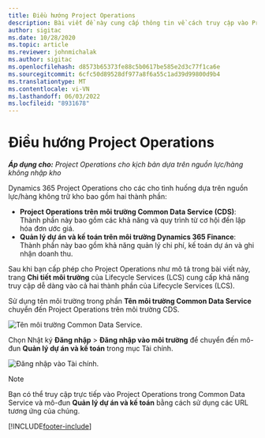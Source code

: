 ```yaml
---
title: Điều hướng Project Operations
description: Bài viết đề này cung cấp thông tin về cách truy cập vào Project Operations từ Lifecycle Services.
author: sigitac
ms.date: 10/28/2020
ms.topic: article
ms.reviewer: johnmichalak
ms.author: sigitac
ms.openlocfilehash: d8573b65373fe88c5b0617be585e2d3c77f1ca6e
ms.sourcegitcommit: 6cfc50d89528df977a8f6a55c1ad39d99800d9b4
ms.translationtype: MT
ms.contentlocale: vi-VN
ms.lasthandoff: 06/03/2022
ms.locfileid: "8931678"
---
```

# <a name="navigate-project-operations"></a>Điều hướng Project Operations

_**Áp dụng cho:** Project Operations cho kịch bản dựa trên nguồn lực/hàng không nhập kho_



Dynamics 365 Project Operations cho các cho tình huống dựa trên nguồn lực/hàng không trữ kho bao gồm hai thành phần: 

 - **Project Operations trên môi trường Common Data Service (CDS)**: Thành phần này bao gồm các khả năng và quy trình từ cơ hội đến lập hóa đơn ước giá. 
 - **Quản lý dự án và kế toán trên môi trường Dynamics 365 Finance**: Thành phần này bao gồm khả năng quản lý chi phí, kế toán dự án và ghi nhận doanh thu. 

Sau khi bạn cấp phép cho Project Operations như mô tả trong bài viết này, trang **Chi tiết môi trường** của Lifecycle Services (LCS) cung cấp khả năng truy cập dễ dàng vào cả hai thành phần của Lifecycle Services (LCS).  

Sử dụng tên môi trường trong phần **Tên môi trường Common Data Service** chuyển đến Project Operations trên môi trường CDS. 

  ![Tên môi trường Common Data Service.](./media/environment-name.PNG)

Chọn Nhật ký **Đăng nhập** > **Đăng nhập vào môi trường** để chuyển đến mô-đun **Quản lý dự án và kế toán** trong mục Tài chính.  

   ![Đăng nhập vào Tài chính.](./media/environment-login.PNG)

> [!NOTE]
> Bạn có thể truy cập trực tiếp vào Project Operations trong Common Data Service và mô-đun **Quản lý dự án và kế toán** bằng cách sử dụng các URL tương ứng của chúng. 


[!INCLUDE[footer-include](../includes/footer-banner.md)]